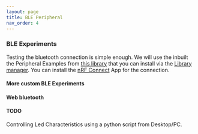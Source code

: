 ```yaml
---
layout: page
title: BLE Peripheral
nav_order: 4
---
```


### BLE Experiments
Testing the bluetooth connection is simple enough. We will use the inbuilt the Peripheral Examples from [this library](https://github.com/arduino-libraries/ArduinoBLE) that you can install via the [Library manager](https://www.arduino.cc/en/guide/libraries#toc3). You can install the [nRF Connect](https://play.google.com/store/apps/details?id=no.nordicsemi.android.mcp) App for the connection.

#### More custom BLE Experiments

#### Web bluetooth

#### TODO
Controlling Led Characteristics using a python script from Desktop/PC.
